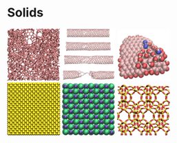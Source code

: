 # Solids

<p float="left">
  <img src="amorphous-carbon/amorphous-carbon.jpg" width="24.5%" />
  <img src="CNT-under-deformation/cnt-under-deformation.jpg" width="24.5%" />
  <img src="GO-nanoparticle/GO-nanoparticle.jpg" width="24.5%" />
  <img src="melting-gold/gold.png" width="24.5%" />
  <img src="NaCl-under-compression/nacl_crystal.jpg" width="24.5%" />
  <img src="silicalite/silicalite.jpeg" width="24.5%" />
</p>
